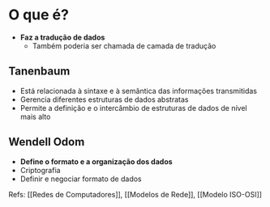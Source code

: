 # O que é?

- **Faz a tradução de dados**
	- Também poderia ser chamada de camada de tradução
## Tanenbaum

- Está relacionada à sintaxe e à semântica das informações transmitidas
- Gerencia diferentes estruturas de dados abstratas
- Permite a definição e o intercâmbio de estruturas de dados de nível mais alto

## Wendell Odom

- **Define o formato e a organização dos dados**
- Criptografia
- Definir e negociar formato de dados

Refs: [[Redes de Computadores]], [[Modelos de Rede]], [[Modelo ISO-OSI]]